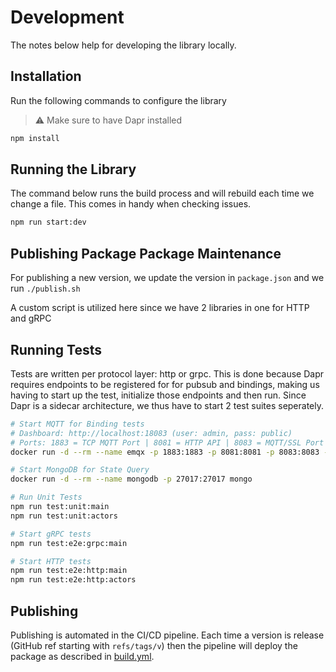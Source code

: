 # Development

The notes below help for developing the library locally.

## Installation

Run the following commands to configure the library

> ⚠ Make sure to have Dapr installed

```bash
npm install
```

## Running the Library

The command below runs the build process and will rebuild each time we change a file. This comes in handy when checking issues.

```bash
npm run start:dev
```

## Publishing Package Package Maintenance

For publishing a new version, we update the version in `package.json` and we run `./publish.sh`

A custom script is utilized here since we have 2 libraries in one for HTTP and gRPC

## Running Tests

Tests are written per protocol layer: http or grpc. This is done because Dapr requires endpoints to be registered for for pubsub and bindings, making us having to start up the test, initialize those endpoints and then run. Since Dapr is a sidecar architecture, we thus have to start 2 test suites seperately.

```bash
# Start MQTT for Binding tests
# Dashboard: http://localhost:18083 (user: admin, pass: public)
# Ports: 1883 = TCP MQTT Port | 8081 = HTTP API | 8083 = MQTT/SSL Port | 8883 = MQTT/Websocket/SSL Port | 8084 = MQTT/Websocket Port | 18083 = Dashboard
docker run -d --rm --name emqx -p 1883:1883 -p 8081:8081 -p 8083:8083 -p 8883:8883 -p 8084:8084 -p 18083:18083 emqx/emqx

# Start MongoDB for State Query
docker run -d --rm --name mongodb -p 27017:27017 mongo

# Run Unit Tests
npm run test:unit:main
npm run test:unit:actors

# Start gRPC tests
npm run test:e2e:grpc:main

# Start HTTP tests
npm run test:e2e:http:main
npm run test:e2e:http:actors
```

## Publishing

Publishing is automated in the CI/CD pipeline. Each time a version is release (GitHub ref starting with `refs/tags/v`) then the pipeline will deploy the package as described in [build.yml](./.github/workflows/build.yml).